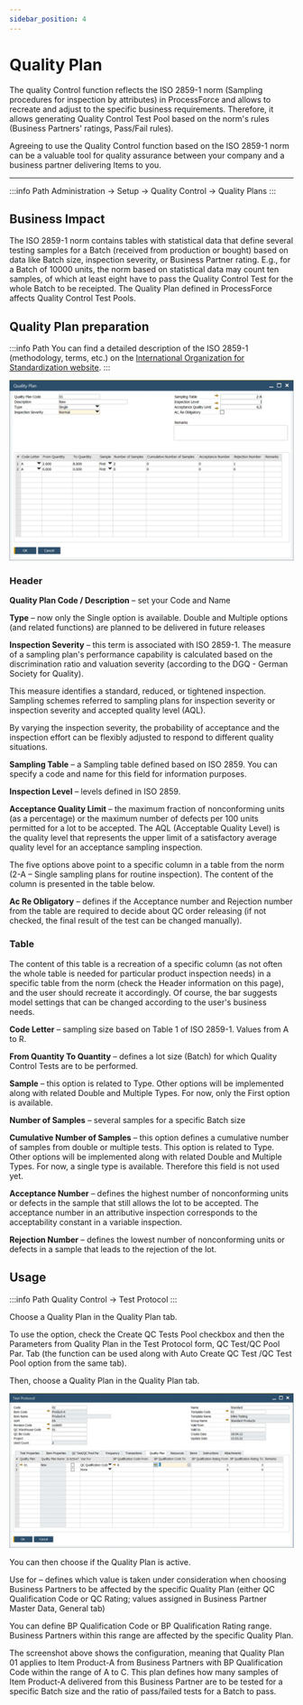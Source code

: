 ```yaml
---
sidebar_position: 4
---
```


# Quality Plan

The quality Control function reflects the ISO 2859-1 norm (Sampling procedures for inspection by attributes) in ProcessForce and allows to recreate and adjust to the specific business requirements. Therefore, it allows generating Quality Control Test Pool based on the norm's rules (Business Partners' ratings, Pass/Fail rules).

Agreeing to use the Quality Control function based on the ISO 2859-1 norm can be a valuable tool for quality assurance between your company and a business partner delivering Items to you.

---

:::info Path
    Administration → Setup → Quality Control → Quality Plans
:::

## Business Impact

The ISO 2859-1 norm contains tables with statistical data that define several testing samples for a Batch (received from production or bought) based on data like Batch size, inspection severity, or Business Partner rating. E.g., for a Batch of 10000 units, the norm based on statistical data may count ten samples, of which at least eight have to pass the Quality Control Test for the whole Batch to be receipted. The Quality Plan defined in ProcessForce affects Quality Control Test Pools.

## Quality Plan preparation

:::info Path
    You can find a detailed description of the ISO 2859-1 (methodology, terms, etc.) on the [International Organization for Standardization website](https://www.iso.org/obp/ui/#iso:std:iso:2859:-1:ed-2:v1:en).
:::

![Quality Plan Main](./media/quality-plan/quality-plan-main.webp)

### Header

**Quality Plan Code / Description** – set your Code and Name

**Type** – now only the Single option is available. Double and Multiple options (and related functions) are planned to be delivered in future releases

**Inspection Severity** – this term is associated with ISO 2859-1. The measure of a sampling plan's performance capability is calculated based on the discrimination ratio and valuation severity (according to the DGQ - German Society for Quality).

This measure identifies a standard, reduced, or tightened inspection. Sampling schemes referred to sampling plans for inspection severity or inspection severity and accepted quality level (AQL).

By varying the inspection severity, the probability of acceptance and the inspection effort can be flexibly adjusted to respond to different quality situations.

**Sampling Table** – a Sampling table defined based on ISO 2859. You can specify a code and name for this field for information purposes.

**Inspection Level** – levels defined in ISO 2859.

**Acceptance Quality Limit** – the maximum fraction of nonconforming units (as a percentage) or the maximum number of defects per 100 units permitted for a lot to be accepted. The AQL (Acceptable Quality Level) is the quality level that represents the upper limit of a satisfactory average quality level for an acceptance sampling inspection.

The five options above point to a specific column in a table from the norm (2-A – Single sampling plans for routine inspection). The content of the column is presented in the table below.

**Ac Re Obligatory** – defines if the Acceptance number and Rejection number from the table are required to decide about QC order releasing (if not checked, the final result of the test can be changed manually).

### Table

The content of this table is a recreation of a specific column (as not often the whole table is needed for particular product inspection needs) in a specific table from the norm (check the Header information on this page), and the user should recreate it accordingly. Of course, the bar suggests model settings that can be changed according to the user's business needs.

**Code Letter** – sampling size based on Table 1 of ISO 2859-1. Values from A to R.

**From Quantity To Quantity** – defines a lot size (Batch) for which Quality Control Tests are to be performed.

**Sample** – this option is related to Type. Other options will be implemented along with related Double and Multiple Types. For now, only the First option is available.

**Number of Samples** – several samples for a specific Batch size

**Cumulative Number of Samples** – this option defines a cumulative number of samples from double or multiple tests. This option is related to Type. Other options will be implemented along with related Double and Multiple Types. For now, a single type is available. Therefore this field is not used yet.

**Acceptance Number** – defines the highest number of nonconforming units or defects in the sample that still allows the lot to be accepted. The acceptance number in an attributive inspection corresponds to the acceptability constant in a variable inspection.

**Rejection Number** – defines the lowest number of nonconforming units or defects in a sample that leads to the rejection of the lot.

## Usage

:::info Path
    Quality Control → Test Protocol
:::

Choose a Quality Plan in the Quality Plan tab.

To use the option, check the Create QC Tests Pool checkbox and then the Parameters from Quality Plan in the Test Protocol form, QC Test/QC Pool Par. Tab (the function can be used along with Auto Create QC Test /QC Test Pool option from the same tab).

Then, choose a Quality Plan in the Quality Plan tab.

![Quality Control Plan Tab](./media/quality-plan/quality-plan-tab.webp)

You can then choose if the Quality Plan is active.

Use for – defines which value is taken under consideration when choosing Business Partners to be affected by the specific Quality Plan (either QC Qualification Code or QC Rating; values assigned in Business Partner Master Data, General tab)

You can define BP Qualification Code or BP Qualification Rating range. Business Partners within this range are affected by the specific Quality Plan.

The screenshot above shows the configuration, meaning that Quality Plan 01 applies to Item Product-A from Business Partners with BP Qualification Code within the range of A to C. This plan defines how many samples of Item Product-A delivered from this Business Partner are to be tested for a specific Batch size and the ratio of pass/failed tests for a Batch to pass.
